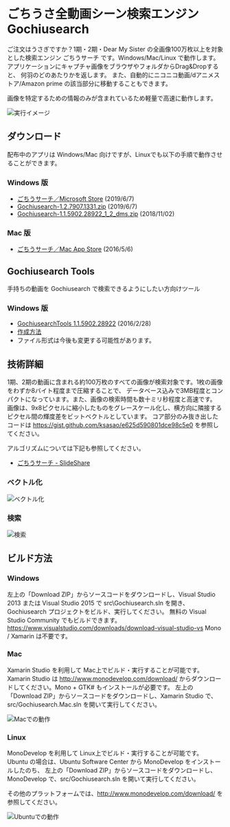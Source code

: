 # ごちうさ全動画シーン検索エンジン Gochiusearch
ご注文はうさぎですか？1期・2期・Dear My Sister の全画像100万枚以上を対象とした検索エンジン ごちうサーチ です。Windows/Mac/Linux で動作します。
アプリケーションにキャプチャ画像をブラウザやフォルダからDrag&Dropすると、
何羽のどのあたりかを返します。
また、自動的にニコニコ動画/dアニメストア/Amazon prime の該当部分に移動することもできます。

画像を特定するための情報のみが含まれているため軽量で高速に動作します。

![実行イメージ](https://raw.githubusercontent.com/wiki/ksasao/Gochiusearch/image1.png)

## ダウンロード
配布中のアプリは Windows/Mac 向けですが、Linuxでも以下の手順で動作させることができます。

### Windows 版
- [ごちうサーチ／Microsoft Store](https://www.microsoft.com/ja-jp/p/%E3%81%94%E3%81%A1%E3%81%86%E3%82%B5%E3%83%BC%E3%83%81/9njb7xgz6tk5?activetab=pivot%3Aoverviewtab) (2019/6/7)
- [Gochiusearch-1.2.7907.1331.zip](https://github.com/ksasao/Gochiusearch/files/3266334/Gochiusearch-1.2.7907.1331.zip) (2019/6/7)
- [Gochiusearch-1.1.5902.28922_1_2_dms.zip](https://github.com/ksasao/Gochiusearch/files/2540296/Gochiusearch-1.1.5902.28922_1_2_dms.zip) (2018/11/02)

### Mac 版
- [ごちうサーチ／Mac App Store](https://itunes.apple.com/jp/app/gochiusachi/id1110637036?mt=12) (2016/5/6)

## Gochiusearch Tools
手持ちの動画を Gochiusearch で検索できるようにしたい方向けツール
### Windows 版
- [GochiusearchTools 1.1.5902.28922](https://raw.githubusercontent.com/wiki/ksasao/Gochiusearch/Release/Windows/GochiusearchTools-1.1.5902.28922.zip?raw=true) (2016/2/28)
- [作成方法](https://github.com/ksasao/Gochiusearch/blob/master/src/CreateIndex/Script/readme-index.txt)
- ファイル形式は今後も変更する可能性があります。

## 技術詳細
1期、2期の動画に含まれる約100万枚のすべての画像が検索対象です。1枚の画像をわずか8バイト程度まで圧縮することで、
データベース込みで3MB程度とコンパクトになっています。また、画像の検索時間も数十ミリ秒程度と高速です。
画像は、9x8ピクセルに縮小したものをグレースケール化し、横方向に隣接するピクセル間の輝度差をビットベクトルとしています。
コア部分のみ抜き出したコードは https://gist.github.com/ksasao/e625d590801dce98c5e0 を参照してください。

アルゴリズムについては下記も参照してください。
- [ごちうサーチ - SlideShare](https://www.slideshare.net/ksasao/ss-72025009)

### ベクトル化
![ベクトル化](https://user-images.githubusercontent.com/179872/28755112-2fd68226-758e-11e7-97b3-6c4e4fbda5d4.png)
### 検索
![検索](https://user-images.githubusercontent.com/179872/28755120-63d81b34-758e-11e7-8098-fca759a13ea5.png)

## ビルド方法
### Windows
左上の「Download ZIP」からソースコードをダウンロードし、Visual Studio 2013 または Visual Studio 2015 で src\Gochiusearch.sln を開き、Gochiusearch プロジェクトをビルド、実行してください。
無料の Visual Studio Community でもビルドできます。
https://www.visualstudio.com/downloads/download-visual-studio-vs 
Mono / Xamarin は不要です。

### Mac
Xamarin Studio を利用して Mac上でビルド・実行することが可能です。
Xamarin Studio は http://www.monodevelop.com/download/ からダウンロードしてください。Mono + GTK# もインストールが必要です。
左上の「Download ZIP」からソースコードをダウンロードし、Xamarin Studio で、src/Gochiusearch.Mac.sln を開いて実行してください。

![Macでの動作](https://raw.githubusercontent.com/wiki/ksasao/Gochiusearch/mac.png)

### Linux
MonoDevelop を利用して Linux上でビルド・実行することが可能です。
Ubuntu の場合は、Ubuntu Software Center から MonoDevelop をインストールしたのち、
左上の「Download ZIP」からソースコードをダウンロードし、MonoDevelop で、src/Gochiusearch.sln を開いて実行してください。

その他のプラットフォームでは、http://www.monodevelop.com/download/ を参照してください。

![Ubuntuでの動作](https://raw.githubusercontent.com/wiki/ksasao/Gochiusearch/ubuntu.png)

